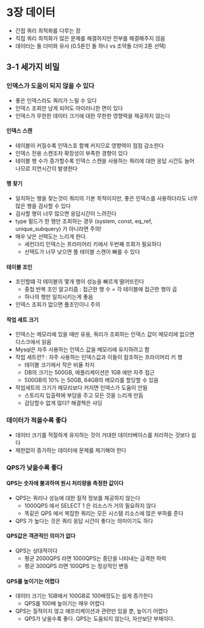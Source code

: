 # 3장 데이터

* 간접 쿼리 최적화를 다루는 장
* 직접 쿼리 최적화가 많은 문제를 해결하지만 전부를 해결해주지 않음
* 데이터는 돌 더미와 유사 (0.5톤인 돌 하나 vs 조약돌 더미 2톤 선택)

## 3-1 세가지 비밀

### 인덱스가 도움이 되지 않을 수 있다

* 좋은 인덱스라도 쿼리가 느릴 수 있다
* 인덱스 조회만 남게 되어도 아이러니한 면이 있다
* 인덱스가 무한한 데이터 크기에 대한 무한한 영향력을 제공하지 않는다

#### 인덱스 스캔

* 테이블이 커질수록 인덱스호 함꼐 커지므로 영향력이 점점 감소한다
* 인덱스 전용 스캔조차 확장성이 부족한 경향이 있다
* 테이블 행 수가 증가할수록 인덱스 스캔을 사용하는 쿼리에 대한 응답 시간도 늘어나므로 지연시간이 발생한다

#### 행 찾기

* 일치하는 행을 찾는것이 쿼리의 기본 목적이지만, 좋은 인덱스를 사용하더라도 너무 많은 행을 검사할 수 있다
* 검사할 행이 너무 많으면 응답시간이 느려진다
* type 필드가 한 행만 조회하는 경우 (system, const, eq_ref, unique_subquery) 가 아니라면 주의!
* 매우 낮은 선택도는 느리게 한다.
  * 세컨더리 인덱스는 프라미어리 키에서 두번째 조회가 필요하다
  * 선택도가 너무 낮으면 풀 테이블 스캔이 빠를 수 있다

#### 테이블 조인

* 조인할떄 각 테이블의 몇개 행이 성능을 빠르게 떨어뜨린다
  * 중첩 반복 조인 알고리즘 : 접근한 행 수 = 각 테이블에 접근한 행의 곱
  * 하나의 행만 일치시키는게 좋음
* 인덱스 조회가 없으면 풀조인이니 주의

#### 작업 세트 크기

* 인덱스는 메모리에 있을 때만 유용, 쿼리가 조회하는 인덱스 값이 메모리에 없으면 디스크에서 읽음
* Mysql은 자주 사용하는 인덱스 값을 메모리에 유지하려고 함
* 작업 세트란? : 자주 사용하는 인덱스값과 이들이 참조하는 프라이머리 키 행
  * 테이블 크기에서 작은 비율 차지 
  * DB의 크기는 500GB, 애플리케이션은 1GB 에만 자주 접근
  * 500GB의 10% 는 50GB, 64GB의 메모리를 할당할 수 있음
* 작업세트의 크기가 메모리보다 커지면 인덱스가 도움이 안됨
  * 스토리지 입출력에 부담을 주고 모든 것을 느리게 만듬
  * 감당할수 없게 많다? 해결책은 샤딩

### 데이터가 적을수록 좋다

* 데이터 크기를 적절하게 유지하는 것이 거대한 데이터베이스를 처리하는 것보다 쉽다
* 제한없이 증가하는 데이터에 문제를 제기해야 한다

### QPS가 낮을수록 좋다

#### QPS는 숫자에 불과하며 원시 처리량을 측정한 값이다

* QPS는 쿼리나 성능에 대한 질적 정보를 제공하지 않는다
  * 1000QPS 에서 SELECT 1 은 리소스가 거의 필요하지 않다
  * 똑같은 QPS 에서 복잡한 쿼리는 모든 시스템 리소스에 많은 부하를 준다
* QPS 가 높다는 것은 쿼리 응답 시간이 좋다는 의미이기도 하다

#### QPS값은 객관적인 의미가 없다

* QPS는 상대적이다
  * 평균 2000QPS 라면 1000QPS는 중단을 나타내는 급격한 하락
  * 평균 300QPS 라면 100QPS 는 정상적인 변동

#### QPS를 높이기는 어렵다

* 데이터 크기는 1GB에서 100GB로 100배정도는 쉽게 증가한다
  * QPS를 100배 높이기는 매우 어렵다
* QPS는 질적이지 않고 애프리케이션과 관련만 있을 뿐, 높이기 어렵다
  * QPS가 낮을수록 좋다. QPS는 도움되지 않는다, 자산보단 부채이다.
